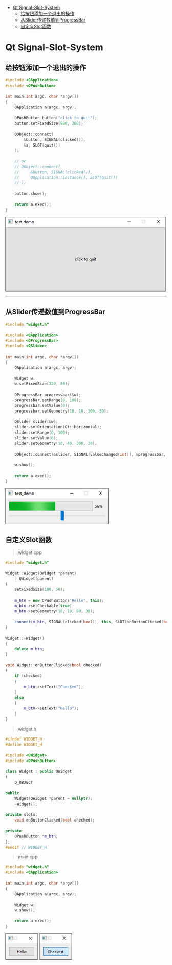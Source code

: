 - [Qt Signal-Slot-System](#qt-signal-slot-system)
  - [给按钮添加一个退出的操作](#给按钮添加一个退出的操作)
  - [从Slider传递数值到ProgressBar](#从slider传递数值到progressbar)
  - [自定义Slot函数](#自定义slot函数)

# Qt Signal-Slot-System

## 给按钮添加一个退出的操作

```cpp
#include <QApplication>
#include <QPushButton>

int main(int argc, char *argv[])
{
    QApplication a(argc, argv);

    QPushButton button("click to quit");
    button.setFixedSize(500, 200);

    QObject::connect(
        &button, SIGNAL(clicked()),
        &a, SLOT(quit())
    );

    // or
    // QObject::connect(
    //     &button, SIGNAL(clicked()),
    //     QApplication::instance(), SLOT(quit())
    // );

    button.show();

    return a.exec();
}
```

![](.assert/004.signal.png)

---

## 从Slider传递数值到ProgressBar

```cpp
#include "widget.h"

#include <QApplication>
#include <QProgressBar>
#include <QSlider>

int main(int argc, char *argv[])
{
    QApplication a(argc, argv);

    Widget w;
    w.setFixedSize(320, 80);

    QProgressBar progressbar(&w);
    progressbar.setRange(0, 100);
    progressbar.setValue(0);
    progressbar.setGeometry(10, 10, 300, 30);

    QSlider slider(&w);
    slider.setOrientation(Qt::Horizontal);
    slider.setRange(0, 100);
    slider.setValue(0);
    slider.setGeometry(10, 40, 300, 30);

    QObject::connect(&slider, SIGNAL(valueChanged(int)), &progressbar, SLOT(setValue(int)));

    w.show();

    return a.exec();
}
```

![](.assert/004.signal1.png)

## 自定义Slot函数

> widget.cpp

```cpp
#include "widget.h"

Widget::Widget(QWidget *parent)
    : QWidget(parent)
{
    setFixedSize(100, 50);

    m_btn = new QPushButton("Hello", this);
    m_btn->setCheckable(true);
    m_btn->setGeometry(10, 10, 80, 30);

    connect(m_btn, SIGNAL(clicked(bool)), this, SLOT(onButtonClicked(bool)));
}

Widget::~Widget()
{
    delete m_btn;
}

void Widget::onButtonClicked(bool checked)
{
    if (checked)
    {
        m_btn->setText("Checked");
    }
    else
    {
        m_btn->setText("Hello");
    }
}
```

> widget.h

```cpp
#ifndef WIDGET_H
#define WIDGET_H

#include <QWidget>
#include <QPushButton>

class Widget : public QWidget
{
    Q_OBJECT

public:
    Widget(QWidget *parent = nullptr);
    ~Widget();

private slots:
    void onButtonClicked(bool checked);

private:
    QPushButton *m_btn;
};
#endif // WIDGET_H
```

> main.cpp

```cpp
#include "widget.h"
#include <QApplication>

int main(int argc, char *argv[])
{
    QApplication a(argc, argv);

    Widget w;
    w.show();

    return a.exec();
}
```

![](.assert/004.signal2.png) ![](.assert/004.signal3.png)

